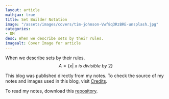 ```yaml
---
layout: article
mathjax: true
title: Set Builder Notation
image: "/assets/images/covers/tim-johnson-Vwf8q3RzBRE-unsplash.jpg"
categories:
- DM
desc: When we describe sets by their rules. 
imagealt: Cover Image for article
---
```


When we describe sets by their rules.
$$A = \{ x |\  x\ is\ divisible\ by\ 2 \}$$

























































































































































































































































































































































































































This blog was published directly from my notes.
To check the source of my notes and images used in this blog, visit <a href="/credits.html" target="_blank">Credits</a>.

To read my notes, download this <a href="https://github.com/bovem/CS" target="blank">repository</a>.